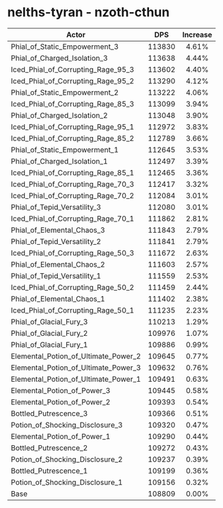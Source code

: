 # nelths-tyran - nzoth-cthun
| Actor | DPS | Increase |
|---|:---:|:---:|
|Phial_of_Static_Empowerment_3|113830|4.61%|
|Phial_of_Charged_Isolation_3|113638|4.44%|
|Iced_Phial_of_Corrupting_Rage_95_3|113602|4.40%|
|Iced_Phial_of_Corrupting_Rage_95_2|113290|4.12%|
|Phial_of_Static_Empowerment_2|113222|4.06%|
|Iced_Phial_of_Corrupting_Rage_85_3|113099|3.94%|
|Phial_of_Charged_Isolation_2|113048|3.90%|
|Iced_Phial_of_Corrupting_Rage_95_1|112972|3.83%|
|Iced_Phial_of_Corrupting_Rage_85_2|112789|3.66%|
|Phial_of_Static_Empowerment_1|112645|3.53%|
|Phial_of_Charged_Isolation_1|112497|3.39%|
|Iced_Phial_of_Corrupting_Rage_85_1|112465|3.36%|
|Iced_Phial_of_Corrupting_Rage_70_3|112417|3.32%|
|Iced_Phial_of_Corrupting_Rage_70_2|112084|3.01%|
|Phial_of_Tepid_Versatility_3|112080|3.01%|
|Iced_Phial_of_Corrupting_Rage_70_1|111862|2.81%|
|Phial_of_Elemental_Chaos_3|111843|2.79%|
|Phial_of_Tepid_Versatility_2|111841|2.79%|
|Iced_Phial_of_Corrupting_Rage_50_3|111672|2.63%|
|Phial_of_Elemental_Chaos_2|111603|2.57%|
|Phial_of_Tepid_Versatility_1|111559|2.53%|
|Iced_Phial_of_Corrupting_Rage_50_2|111459|2.44%|
|Phial_of_Elemental_Chaos_1|111402|2.38%|
|Iced_Phial_of_Corrupting_Rage_50_1|111235|2.23%|
|Phial_of_Glacial_Fury_3|110213|1.29%|
|Phial_of_Glacial_Fury_2|109976|1.07%|
|Phial_of_Glacial_Fury_1|109886|0.99%|
|Elemental_Potion_of_Ultimate_Power_2|109645|0.77%|
|Elemental_Potion_of_Ultimate_Power_3|109632|0.76%|
|Elemental_Potion_of_Ultimate_Power_1|109491|0.63%|
|Elemental_Potion_of_Power_3|109445|0.58%|
|Elemental_Potion_of_Power_2|109393|0.54%|
|Bottled_Putrescence_3|109366|0.51%|
|Potion_of_Shocking_Disclosure_3|109320|0.47%|
|Elemental_Potion_of_Power_1|109290|0.44%|
|Bottled_Putrescence_2|109272|0.43%|
|Potion_of_Shocking_Disclosure_2|109237|0.39%|
|Bottled_Putrescence_1|109199|0.36%|
|Potion_of_Shocking_Disclosure_1|109156|0.32%|
|Base|108809|0.00%|
